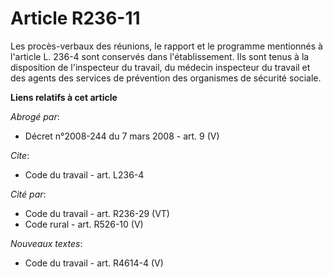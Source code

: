 # Article R236-11

Les procès-verbaux des réunions, le rapport et le programme mentionnés à l'article L. 236-4 sont conservés dans
l'établissement. Ils sont tenus à la disposition de l'inspecteur du travail, du médecin inspecteur du travail et des agents
des services de prévention des organismes de sécurité sociale.

**Liens relatifs à cet article**

_Abrogé par_:

  - Décret n°2008-244 du 7 mars 2008 - art. 9 (V)

_Cite_:

  - Code du travail - art. L236-4

_Cité par_:

  - Code du travail - art. R236-29 (VT)
  - Code rural - art. R526-10 (V)

_Nouveaux textes_:

  - Code du travail - art. R4614-4 (V)
